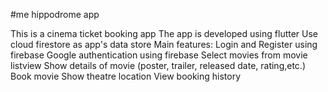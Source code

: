 #me hippodrome app

This is a cinema ticket booking app 
The app is developed using flutter
Use cloud firestore as app's data store 
Main features:
	Login and Register using firebase
	Google authentication using firebase
	Select movies from movie listview
	Show details of movie (poster, trailer, released date, rating,etc.)
	Book movie
	Show theatre location
	View booking history

